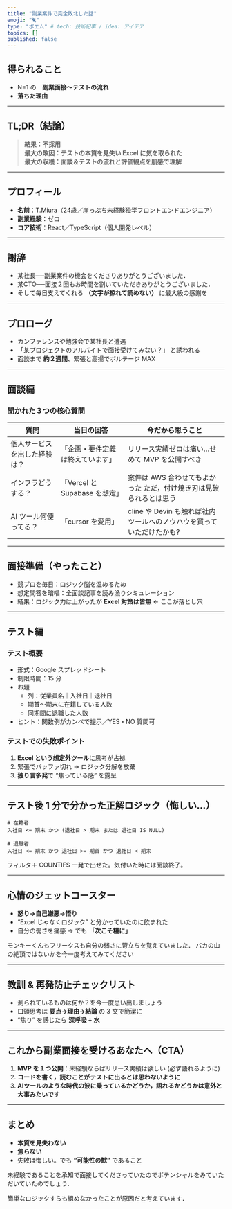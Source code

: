 ```yaml
---
title: "副業案件で完全敗北した話"
emoji: "🐈"
type: "ポエム" # tech: 技術記事 / idea: アイデア
topics: []
published: false
---
```


## 得られること
- N=1 の　**副業面接〜テストの流れ**
- **落ちた理由**

---

## TL;DR（結論）
> **結果：不採用**  
> **最大の敗因：テストの本質を見失い Excel に気を取られた**  
> **最大の収穫：面談＆テストの流れと評価観点を肌感で理解**  

---

## プロフィール
- **名前**：T.Miura（24歳／崖っぷち未経験独学フロントエンドエンジニア）  
- **副業経験**：ゼロ  
- **コア技術**：React／TypeScript（個人開発レベル）  

---

## 謝辞
- 某社長──副業案件の機会をくださりありがとうございました．
- 某CTO──面接２回もお時間を割いていただきありがとうございました．
- そして毎日支えてくれる **（文字が掠れて読めない）** に最大級の感謝を  

---

## プロローグ
- カンファレンスや勉強会で某社長と遭遇  
- 「某プロジェクトのアルバイトで面接受けてみない？」 と誘われる  
- 面談まで **約２週間**、緊張と高揚でボルテージ MAX  

---

## 面談編

### 聞かれた３つの核心質問
| 質問                       | 当日の回答                           | 今だから思うこと                               |
| -------------------------- | ------------------------------------ | ---------------------------------------------- |
| 個人サービスを出した経験は？ | 「企画・要件定義は終えています」      | リリース実績ゼロは痛い…せめて MVP を公開すべき |
| インフラどうする？         | 「Vercel と Supabase を想定」        | 案件は AWS 合わせてもよかった ただ，付け焼き刃は見破られるとは思う       |
| AI ツール何使ってる？      | 「cursor を愛用」                    | cline や Devin も触れば社内ツールへのノウハウを買っていただけたかも?             |

---

## 面接準備（やったこと）
- 競プロを毎日：ロジック脳を温めるため  
- 想定問答を暗唱：全面談記事を読み漁りシミュレーション  
- 結果：ロジック力は上がったが **Excel 対策は皆無** ← ここが落とし穴  

---

## テスト編

### テスト概要
- 形式：Google スプレッドシート  
- 制限時間：15 分  
- お題  
    - 列：従業員名｜入社日｜退社日  
    - 期首〜期末に在籍している人数  
    - 同期間に退職した人数  
- ヒント：関数例がカンペで提示／YES・NO 質問可  

### テストでの失敗ポイント
1. **Excel という想定外ツール**に思考が占拠  
2. 緊張でバッファ切れ → ロジック分解を放棄  
3. **独り言多発**で “焦っている感” を露呈  

---

## テスト後 1 分で分かった正解ロジック（悔しい…）
    # 在籍者
    入社日 <= 期末 かつ (退社日 > 期末 または 退社日 IS NULL)

    # 退職者
    入社日 <= 期末 かつ 退社日 >= 期首 かつ 退社日 < 期末

フィルタ＋ COUNTIFS 一発で出せた。気付いた時には面談終了。  

---

## 心情のジェットコースター
- **怒り→自己嫌悪→悟り**  
- “Excel じゃなくロジック” と分かっていたのに飲まれた  
- 自分の弱さを痛感 → でも **「次こそ糧に」** 

モンキーくんもフリークスも自分の弱さに苛立ちを覚えていました．
バカの山の絶頂ではないかを今一度考えてみてください

---

## 教訓 & 再発防止チェックリスト
- 測られているものは何か？を今一度思い出しましょう
- 口頭思考は **要点→理由→結論** の 3 文で簡潔に  
- “焦り” を感じたら **深呼吸 + 水**  

---

## これから副業面接を受けるあなたへ（CTA）
1. **MVP を１つ公開**：未経験ならばリリース実績は欲しい (必ず語れるように)  
2. **コードを書く，読むことがテストに出るとは思わないように** 
3. **AIツールのような時代の波に乗っているかどうか，語れるかどうかは意外と大事みたいです** 

---

## まとめ
- **本質を見失わない**  
- **焦らない**  
- 失敗は悔しい。でも **“可能性の獣”** であること

未経験であることを承知で面接してくださっていたのでポテンシャルをみていただいていたのでしょう．

簡単なロジックすらも組めなかったことが原因だと考えています．
